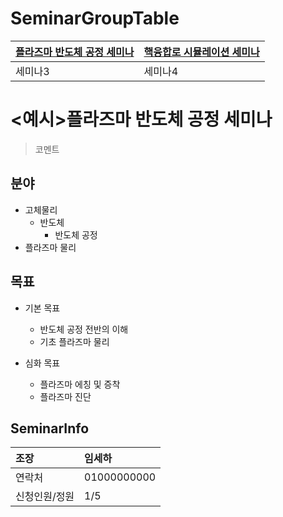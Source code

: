
# SeminarGroupTable
[플라즈마 반도체 공정 세미나](https://github.com/Yoon0618/PhysicsSpaceSeminar/tree/main#%ED%94%8C%EB%9D%BC%EC%A6%88%EB%A7%88-%EB%B0%98%EB%8F%84%EC%B2%B4-%EA%B3%B5%EC%A0%95-%EC%84%B8%EB%AF%B8%EB%82%98)|[핵융합로 시뮬레이션 세미나](https://github.com/Yoon0618/PhysicsSpaceSeminar/tree/main#%ED%95%B5%EC%9C%B5%ED%95%A9%EB%A1%9C-%EC%8B%9C%EB%AE%AC%EB%A0%88%EC%9D%B4%EC%85%98-%EC%84%B8%EB%AF%B8%EB%82%98)
:---|:---
세미나3|세미나4

# <예시>플라즈마 반도체 공정 세미나

> 코멘트

## 분야
+ 고체물리
	+ 반도체
		+ 반도체 공정
+ 플라즈마 물리

## 목표

+ 기본 목표
	+ 반도체 공정 전반의 이해
	+ 기초 플라즈마 물리

+ 심화 목표
	+ 플라즈마 에칭 및 증착
	+ 플라즈마 진단

## SeminarInfo
조장|임세하
:---|:---
연락처|01000000000
신청인원/정원|1/5




